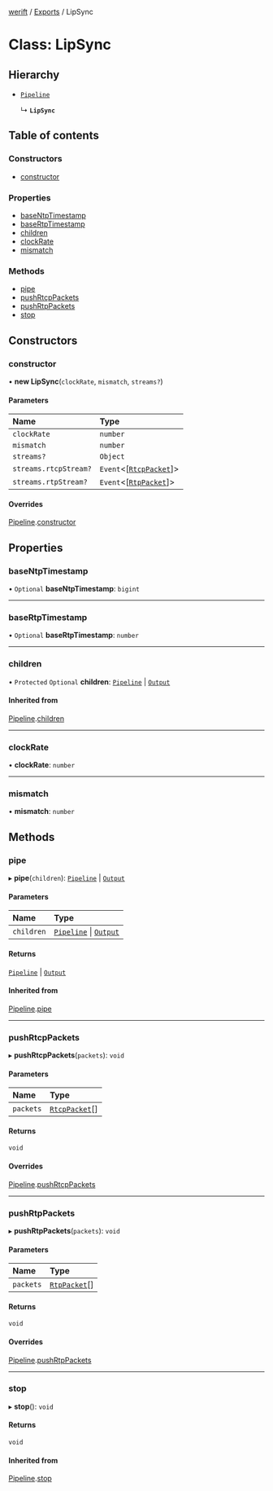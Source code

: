 [werift](../README.md) / [Exports](../modules.md) / LipSync

# Class: LipSync

## Hierarchy

- [`Pipeline`](Pipeline.md)

  ↳ **`LipSync`**

## Table of contents

### Constructors

- [constructor](LipSync.md#constructor)

### Properties

- [baseNtpTimestamp](LipSync.md#basentptimestamp)
- [baseRtpTimestamp](LipSync.md#basertptimestamp)
- [children](LipSync.md#children)
- [clockRate](LipSync.md#clockrate)
- [mismatch](LipSync.md#mismatch)

### Methods

- [pipe](LipSync.md#pipe)
- [pushRtcpPackets](LipSync.md#pushrtcppackets)
- [pushRtpPackets](LipSync.md#pushrtppackets)
- [stop](LipSync.md#stop)

## Constructors

### constructor

• **new LipSync**(`clockRate`, `mismatch`, `streams?`)

#### Parameters

| Name | Type |
| :------ | :------ |
| `clockRate` | `number` |
| `mismatch` | `number` |
| `streams?` | `Object` |
| `streams.rtcpStream?` | `Event`<[[`RtcpPacket`](../modules.md#rtcppacket)]\> |
| `streams.rtpStream?` | `Event`<[[`RtpPacket`](RtpPacket.md)]\> |

#### Overrides

[Pipeline](Pipeline.md).[constructor](Pipeline.md#constructor)

## Properties

### baseNtpTimestamp

• `Optional` **baseNtpTimestamp**: `bigint`

___

### baseRtpTimestamp

• `Optional` **baseRtpTimestamp**: `number`

___

### children

• `Protected` `Optional` **children**: [`Pipeline`](Pipeline.md) \| [`Output`](Output.md)

#### Inherited from

[Pipeline](Pipeline.md).[children](Pipeline.md#children)

___

### clockRate

• **clockRate**: `number`

___

### mismatch

• **mismatch**: `number`

## Methods

### pipe

▸ **pipe**(`children`): [`Pipeline`](Pipeline.md) \| [`Output`](Output.md)

#### Parameters

| Name | Type |
| :------ | :------ |
| `children` | [`Pipeline`](Pipeline.md) \| [`Output`](Output.md) |

#### Returns

[`Pipeline`](Pipeline.md) \| [`Output`](Output.md)

#### Inherited from

[Pipeline](Pipeline.md).[pipe](Pipeline.md#pipe)

___

### pushRtcpPackets

▸ **pushRtcpPackets**(`packets`): `void`

#### Parameters

| Name | Type |
| :------ | :------ |
| `packets` | [`RtcpPacket`](../modules.md#rtcppacket)[] |

#### Returns

`void`

#### Overrides

[Pipeline](Pipeline.md).[pushRtcpPackets](Pipeline.md#pushrtcppackets)

___

### pushRtpPackets

▸ **pushRtpPackets**(`packets`): `void`

#### Parameters

| Name | Type |
| :------ | :------ |
| `packets` | [`RtpPacket`](RtpPacket.md)[] |

#### Returns

`void`

#### Overrides

[Pipeline](Pipeline.md).[pushRtpPackets](Pipeline.md#pushrtppackets)

___

### stop

▸ **stop**(): `void`

#### Returns

`void`

#### Inherited from

[Pipeline](Pipeline.md).[stop](Pipeline.md#stop)
